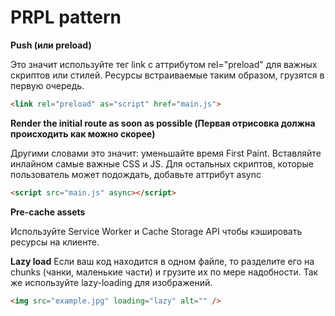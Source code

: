 # PRPL pattern #

**Push (или preload)**

Это значит используйте тег link с аттрибутом rel="preload" для важных скриптов или стилей. Ресурсы встраиваемые таким образом, грузятся в первую очередь.
```html
<link rel="preload" as="script" href="main.js">
```

**Render the initial route as soon as possible (Первая отрисовка должна происходить как можно скорее)**

Другими словами это значит: уменьшайте время First Paint. Вставляйте инлайном самые важные CSS и JS. Для остальных скриптов, которые пользователь может подождать, добавьте аттрибут async

```html
<script src="main.js" async></script>
```
**Pre-cache assets**

Используйте Service Worker и Cache Storage API чтобы кэшировать ресурсы на клиенте.


**Lazy load**
Если ваш код находится в одном файле, то разделите его на chunks (чанки, маленькие части) и грузите их по мере надобности. Так же используйте lazy-loading для изображений.

```html
<img src="example.jpg" loading="lazy" alt="" />
```
